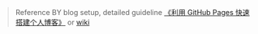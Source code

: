 
> Reference BY blog setup, detailed guideline [《利用 GitHub Pages 快速搭建个人博客》](http://www.jianshu.com/p/e68fba58f75c) or [wiki](https://github.com/qiubaiying/qiubaiying.github.io/wiki/%E5%8D%9A%E5%AE%A2%E6%90%AD%E5%BB%BA%E8%AF%A6%E7%BB%86%E6%95%99%E7%A8%8B)
